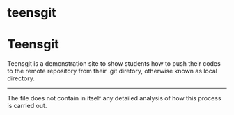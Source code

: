 # teensgit
<h1>Teensgit</h1>
<p>Teensgit is a demonstration site to show students how to push their codes to the remote repository from their .git diretory, otherwise known as local directory.</p>
<hr>
<p>The file does not contain in itself any detailed analysis of how this process is carried out.<br/>

